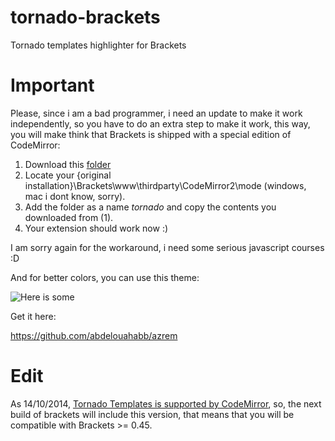 tornado-brackets
================

Tornado templates highlighter for Brackets

Important
================
Please, since i am a bad programmer, i need an update to make it work independently, so you have to do an extra step to make it work, this way, you will make think that Brackets is shipped with a special edition of CodeMirror:

 1. Download this [folder][1]
 2. Locate your {original installation}\Brackets\www\thirdparty\CodeMirror2\mode (windows, mac i dont know, sorry).
 3. Add the folder as a name *tornado* and copy the contents you downloaded from (1).
 4. Your extension should work now :)

I am sorry again for the workaround, i need some serious javascript courses :D

And for better colors, you can use this theme:

![Here is some](https://cloud.githubusercontent.com/assets/2527234/4639059/5a77a800-5405-11e4-9c58-703441d977ea.jpg)

Get it here:

https://github.com/abdelouahabb/azrem

Edit
================
As 14/10/2014, [Tornado Templates is supported by CodeMirror][2], so, the next build of brackets will include this version, that means that you will be compatible with Brackets >= 0.45.

[1]: https://github.com/abdelouahabb/CodeMirror/tree/master/mode/tornado
[2]: https://github.com/codemirror/CodeMirror/tree/master/mode/tornado
